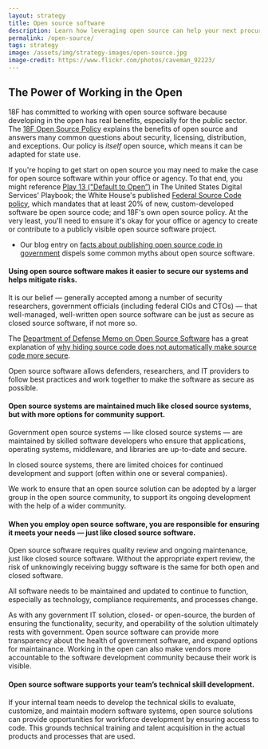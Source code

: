 ```yaml
---
layout: strategy
title: Open source software
description: Learn how leveraging open source can help your next procurement.
permalink: /open-source/
tags: strategy
image: /assets/img/strategy-images/open-source.jpg
image-credit: https://www.flickr.com/photos/caveman_92223/
---
```


## The Power of Working in the Open

18F has committed to working with open source software because developing in the open has real benefits, especially for the public sector. The [18F Open Source Policy](https://github.com/18F/open-source-policy/blob/master/policy.md) explains the benefits of open source and answers many common questions about security, licensing, distribution, and exceptions. Our policy is _itself_ open source, which means it can be adapted for state use.

If you're hoping to get start on open source you may need to make the case for open source software within your office or agency. To that end, you might reference [Play 13 ("Default to Open”)](https://playbook.cio.gov/#play13) in The United States Digital Services' Playbook; the White House's published [Federal Source Code policy](https://sourcecode.cio.gov/OSS/), which mandates that at least 20% of new, custom-developed software be open source code; and 18F's own open source policy. At the very least, you'll need to ensure it's okay for your office or agency to create or contribute to a publicly visible open source software project.

* Our blog entry on [facts about publishing open source code in government](https://18f.gsa.gov/2016/08/08/facts-about-publishing-open-source-code-in-government/) dispels some common myths about open source software.

#### Using open source software makes it easier to secure our systems and helps mitigate risks.

It is our belief — generally accepted among a number of security researchers, government officials (including federal CIOs and CTOs) — that well-managed, well-written open source software can be just as secure as closed source software, if not more so.

The [Department of Defense Memo on Open Source Software](http://dodcio.defense.gov/Open-Source-Software-FAQ/) has a great explanation of [why hiding source code does not automatically make source code more secure](http://dodcio.defense.gov/Open-Source-Software-FAQ/#Q:_Doesn.27t_hiding_source_code_automatically_make_software_more_secure.3F).

Open source software allows defenders, researchers, and IT providers to follow best practices and work together to make the software as secure as possible.

#### Open source systems are maintained much like closed source systems, but with more options for community support.

Government open source systems — like closed source systems — are maintained by skilled software developers who ensure that applications, operating systems, middleware, and libraries are up-to-date and secure.

In closed source systems, there are limited choices for continued development and support (often within one or several companies).

We work to ensure that an open source solution can be adopted by a larger group in the open source community, to support its ongoing development with the help of a wider community.

#### When you employ open source software, you are responsible for ensuring it meets your needs — just like closed source software.

Open source software requires quality review and ongoing maintenance, just like closed source software. Without the appropriate expert review, the risk of unknowingly receiving buggy software is the same for both open and closed software.

All software needs to be maintained and updated to continue to function, especially as technology, compliance requirements, and processes change.

As with any government IT solution, closed- or open-source, the burden of ensuring the functionality, security, and operability of the solution ultimately rests with government. Open source software can provide more transparency about the health of government software, and expand options for maintainance. Working in the open can also make vendors more accountable to the software development community because their work is visible.

#### Open source software supports your team’s technical skill development.

If your internal team needs to develop the technical skills to evaluate, customize, and maintain modern software systems, open source solutions can provide opportunities for workforce development by ensuring access to code. This grounds technical training and talent acquisition in the actual products and processes that are used.
